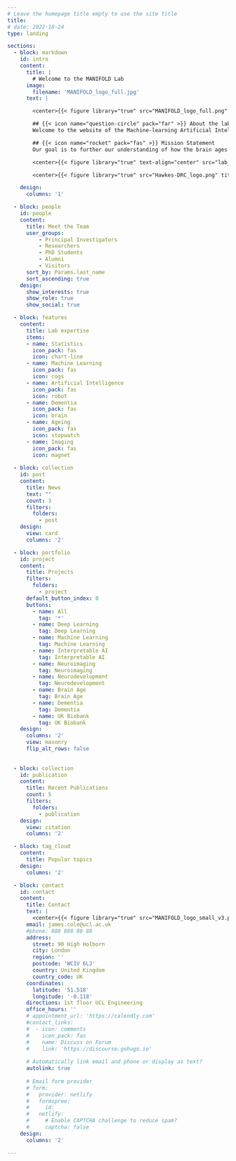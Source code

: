 ```yaml
---
# Leave the homepage title empty to use the site title
title: 
# date: 2022-10-24
type: landing

sections:
  - block: markdown
    id: intro
    content:
      title: | 
        # Welcome to the MANIFOLD Lab
      image:
        filename: 'MANIFOLD_logo_full.jpg'
      text: |

        <center>{{< figure library="true" src="MANIFOLD_logo_full.png" title="" alt="MANIFOLD logo" width=600 >}}</center>

        ## {{< icon name="question-circle" pack="far" >}} About the lab
        Welcome to the website of the Machine-learning Artificial Intelligence Neuro Imaging Focusing on Longevity & Dementia (MANIFOLD) Laboratory. We are based at University College London, part of the UCL Hawkes Institute, formerly the [Centre for Medical Image Computing (CMIC)](https://www.ucl.ac.uk/medical-image-computing/), and the [Dementia Research Centre (DRC)](https://www.ucl.ac.uk/drc/) at the Queen Square Institute of Neurology.

        ## {{< icon name="rocket" pack="fas" >}} Mission Statement
        Our goal is to further our understanding of how the brain ages and how this affects risk of cognitive decline, neurodegenerative diseases and dementia. We do this using advanced statistics, machine learning and AI methods to analyse neuroimaging data, alongside genetic, cognitive, clinical, biological and behavioural information – taking a big-data science approach to help translate computational methods into the clinic for people with age-associated cognitive decline, dementia and related conditions.

        <center>{{< figure library="true" text-align="center" src="lab_beliefs_poster.png" title="" alt="Lab beliefs" width=450 >}}</center>

        <center>{{< figure library="true" src="Hawkes-DRC_logo.png" title="" alt="UCL Hawkes DRC logos" width=600 >}}</center>

    design:
      columns: '1'

  - block: people
    id: people
    content:
      title: Meet the Team
      user_groups:
          - Principal Investigators
          - Researchers
          - PhD Students
          - Alumni
          - Visitors
      sort_by: Params.last_name
      sort_ascending: true
    design:
      show_interests: true
      show_role: true
      show_social: true

  - block: features
    content:
      title: Lab expertise
      items:
      - name: Statistics
        icon_pack: fas
        icon: chart-line
      - name: Machine Learning
        icon_pack: fas
        icon: cogs
      - name: Artificial Intelligence
        icon_pack: fas
        icon: robot
      - name: Dementia
        icon_pack: fas
        icon: brain
      - name: Ageing
        icon_pack: fas
        icon: stopwatch
      - name: Imaging
        icon_pack: fas
        icon: magnet
      
  - block: collection
    id: post
    content:
      title: News
      text: ""
      count: 3
      filters:
        folders:
          - post
    design:
      view: card
      columns: '2'

  - block: portfolio
    id: project
    content:
      title: Projects
      filters:
        folders:
          - project
      default_button_index: 0
      buttons:
        - name: All
          tag: '*'
        - name: Deep Learning
          tag: Deep Learning
        - name: Machine Learning
          tag: Machine Learning
        - name: Interpretable AI
          tag: Interpretable AI
        - name: Neuroimaging
          tag: Neuroimaging
        - name: Neurodevelopment
          tag: Neurodevelopment
        - name: Brain Age
          tag: Brain Age
        - name: Dementia
          tag: Dementia
        - name: UK Biobank
          tag: UK Biobank
    design: 
      columns: '2'
      view: masonry
      flip_alt_rows: false
      
      
  - block: collection
    id: publication
    content:
      title: Recent Publications
      count: 5
      filters:
        folders:
          - publication
    design:
      view: citation
      columns: '2'

  - block: tag_cloud
    content: 
      title: Popular topics
    design:
      columns: '2'

  - block: contact
    id: contact
    content: 
      title: Contact
      text: |
        <center>{{< figure library="true" src="MANIFOLD_logo_small_v3.png" title="" alt="MANIFOLD logo" width=200 >}}</center>
      email: james.cole@ucl.ac.uk
      #phone: 888 888 88 88
      address:
        street: 90 High Holborn
        city: London
        region: ''
        postcode: 'WC1V 6LJ'
        country: United Kingdom
        country_code: UK
      coordinates:
        latitude: '51.518'
        longitude: '-0.118'
      directions: 1st floor UCL Engineering
      office_hours: ''
      # appointment_url: 'https://calendly.com'
      #contact_links:
      #  - icon: comments
      #    icon_pack: fas
      #    name: Discuss on Forum
      #    link: 'https://discourse.gohugo.io'
    
      # Automatically link email and phone or display as text?
      autolink: true
    
      # Email form provider
      # form:
      #   provider: netlify
      #   formspree:
      #     id:
      #   netlify:
      #     # Enable CAPTCHA challenge to reduce spam?
      #     captcha: false
    design:
      columns: '2'

---
```

